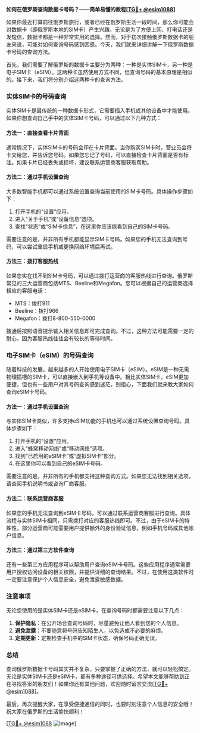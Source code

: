 **如何在俄罗斯查询数据卡号码？——简单易懂的教程[[TG💪+ @esim1088](https://t.me/s/esim1088)]**

如果你最近打算前往俄罗斯旅行，或者已经在俄罗斯生活一段时间，那么你可能会对数据卡（即俄罗斯本地的SIM卡）产生兴趣。无论是为了方便上网、打电话还是发短信，数据卡都是一种非常实用的选择。然而，对于初次接触俄罗斯数据卡的朋友来说，可能对如何查询号码感到困惑。今天，我们就来详细讲解一下俄罗斯数据卡号码的查询方法。

首先，我们需要了解俄罗斯的数据卡主要分为两种：一种是实体SIM卡，另一种是电子SIM卡（eSIM）。这两种卡虽然使用方式不同，但查询号码的基本原理是相似的。接下来，我们将分别介绍这两种卡的查询方法。

### 实体SIM卡的号码查询

实体SIM卡是最传统的一种数据卡形式，它需要插入手机或其他设备中才能使用。如果你想查询自己手中的实体SIM卡号码，可以通过以下几种方式：

#### 方法一：直接查看卡片背面
通常情况下，实体SIM卡的号码会印在卡片背面。当你购买SIM卡时，营业员会将卡交给您，并告诉您号码。如果您忘记了号码，可以直接检查卡片背面是否有标注。如果卡片已经丢失或损坏，建议联系运营商客服获取帮助。

#### 方法二：通过手机设置查询
大多数智能手机都可以通过系统设置查询当前使用的SIM卡号码。具体操作步骤如下：
1. 打开手机的“设置”应用。
2. 进入“关于手机”或“设备信息”选项。
3. 查找“状态”或“SIM卡信息”，在这里你应该能看到自己的SIM卡号码。

需要注意的是，并非所有手机都能显示SIM卡号码。如果您的手机无法查询到号码，可以尝试重启手机或更换网络环境后再试。

#### 方法三：拨打客服热线
如果您实在找不到SIM卡号码，可以通过拨打运营商的客服热线进行查询。俄罗斯常见的三大运营商包括MTS、Beeline和Megafon。您可以根据自己的运营商选择相应的客服电话：
- MTS：拨打911
- Beeline：拨打966
- Megafon：拨打8-800-550-0000

拨通后按照语音提示输入相关信息即可完成查询。不过，这种方法可能需要一定的耐心，因为客服热线往往会有较长的等待时间。

### 电子SIM卡（eSIM）的号码查询

随着科技的发展，越来越多的人开始使用电子SIM卡（eSIM）。eSIM是一种无需物理插槽的SIM卡，可以直接嵌入到手机等设备中。相比实体SIM卡，eSIM更加便捷，但也有一些用户对其号码查询感到迷茫。别担心，下面我们就来教大家如何查询eSIM卡号码。

#### 方法一：通过手机设置查询
与实体SIM卡类似，许多支持eSIM功能的手机也可以通过系统设置查询号码。具体步骤如下：
1. 打开手机的“设置”应用。
2. 进入“蜂窝移动网络”或“移动网络”选项。
3. 找到“已启用的eSIM卡”或“虚拟SIM卡”部分。
4. 在这里你可以看到自己的eSIM卡号码。

需要注意的是，并非所有的手机都支持这种查询方式。如果您无法找到相关选项，请查阅手机说明书或咨询厂商客服。

#### 方法二：联系运营商客服
如果您的手机无法查询到eSIM卡号码，可以通过联系运营商客服进行查询。具体流程与实体SIM卡相同，只需拨打对应的客服热线即可。不过，由于eSIM卡的特殊性，部分运营商可能需要用户提供额外的身份验证信息，例如手机号码或其他账户信息。

#### 方法三：通过第三方软件查询
还有一些第三方应用程序可以帮助用户查询eSIM卡号码。这些应用程序通常需要用户授权访问设备的相关权限，并提供详细的查询结果。不过，在使用这类软件时一定要注意保护个人信息安全，避免泄露敏感数据。

### 注意事项

无论您使用的是实体SIM卡还是eSIM卡，在查询号码时都需要注意以下几点：
1. **保护隐私**：在公开场合查询号码时，尽量避免让他人看到您的个人信息。
2. **避免泄露**：不要随意将号码告知陌生人，以免造成不必要的麻烦。
3. **定期更新**：定期检查手机中的SIM卡状态，确保号码正确无误。

### 总结

查询俄罗斯数据卡号码其实并不复杂，只要掌握了正确的方法，就可以轻松搞定。无论是实体SIM卡还是eSIM卡，都有多种途径可供选择。希望本文能够帮助到正在寻找答案的朋友们！如果你还有其他问题，欢迎随时留言交流[[TG💪+ @esim1088](https://t.me/s/esim1088)]。

最后，再次提醒大家，在享受便捷通信的同时，也要时刻注意个人信息的安全哦！祝大家在俄罗斯的生活愉快顺利！

[[TG💪+ @esim1088](https://t.me/s/esim1088) ![Image](https://i.postimg.cc/4NQfJmqS/Snipaste-2025-05-13-00-14-12.png)]